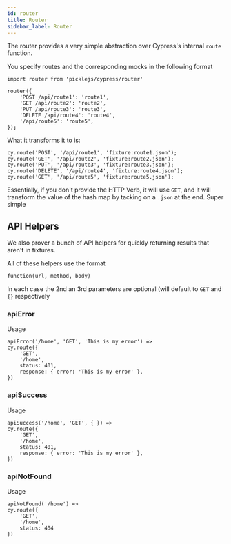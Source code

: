 ```yaml
---
id: router
title: Router
sidebar_label: Router
---
```


The router provides a very simple abstraction over Cypress's internal `route` function.

You specify routes and the corresponding mocks in the following format

```
import router from 'picklejs/cypress/router'

router({
    'POST /api/route1': 'route1',
    'GET /api/route2': 'route2',
    'PUT /api/route3': 'route3',
    'DELETE /api/route4': 'route4',
    '/api/route5': 'route5',
});
```

What it transforms it to is:

```
cy.route('POST', '/api/route1', 'fixture:route1.json');
cy.route('GET', '/api/route2', 'fixture:route2.json');
cy.route('PUT', '/api/route3', 'fixture:route3.json');
cy.route('DELETE', '/api/route4', 'fixture:route4.json');
cy.route('GET', '/api/route5', 'fixture:route5.json');
```

Essentially, if you don't provide the HTTP Verb, it will use `GET`, and it will transform the value of the hash map by tacking on a `.json` at the end. Super simple

## API Helpers
We also prover a bunch of API helpers for quickly returning results that aren't in fixtures.

All of these helpers use the format

```
function(url, method, body)
```

In each case the 2nd an 3rd parameters are optional (will default to `GET` and `{}` respectively

### apiError
Usage

```
apiError('/home', 'GET', 'This is my error') =>
cy.route({
    'GET',
    '/home',
    status: 401,
    response: { error: 'This is my error' },
})
```

### apiSuccess
Usage

```
apiSuccess('/home', 'GET', { }) =>
cy.route({
    'GET',
    '/home',
    status: 401,
    response: { error: 'This is my error' },
})
```

### apiNotFound
Usage

```
apiNotFound('/home') =>
cy.route({
    'GET',
    '/home',
    status: 404
})
```
